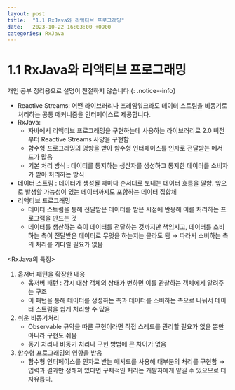 ```yaml
---
layout: post
title:  "1.1 RxJava와 리액티브 프로그래밍"
date:   2023-10-22 16:03:00 +0900
categories: RxJava
---
```


# 1.1 RxJava와 리액티브 프로그래밍


개인 공부 정리용으로 설명이 친절하지 않습니다 
{: .notice--info}


- Reactive Streams: 어떤 라이브러리나 프레임워크라도 데이터 스트림을 비동기로 처리하는 공통 메커니즘을 인터페이스로 제공합니다.
- RxJava:
    - 자바에서 리액티브 프로그래밍을 구현하는데 사용하는 라이브러리로 2.0 버전부터 Reactive Streams 사양을 구현함
    - 함수형 프로그래밍의 영향을 받아 함수형 인터페이스를 인자로 전달받는 메서드가 많음
    - 기본 처리 방식 : 데이터를 통지하는 생산자를 생성하고 통지한 데이터를 소비자가 받아 처리하는 방식
- 데이터 스트림 : 데이터가 생성될 때마다 순서대로 보내는 데이터 흐름을 말함. 앞으로 발생할 가능성이 있는 데이터까지도 포함하는 데이터 집합체
- 리액티브 프로그래밍
    - 데이터 스트림을 통해 전달받은 데이터를 받은 시점에 반응해 이를 처리하는 프로그램을 만드는 것
    - 데이터를 생산하는 측이 데이터를 전달하는 것까지만 책임지고, 데이터를 소비하는 측이 전달받은 데이터로 무엇을 하는지는 몰라도 됨 → 따라서 소비하는 측의 처리를 기다릴 필요가 없음

<RxJava의 특징>

1. 옵저버 패턴을 확장한 내용 
    - 옵저버 패턴 : 감시 대상 객체의 상태가 변하면 이를 관찰하는 객체에게 알려주는 구조 
    - 이 패턴을 통해 데이터를 생성하는 측과 데이터를 소비하는 측으로 나눠서 데이터 스트림을 쉽게 처리할 수 있음
2. 쉬운 비동기처리
    - Observable 규약을 따른 구현이라면 직접 스레드를 관리할 필요가 없을 뿐만 아니라 구현도 쉬움
    - 동기 처리나 비동기 처리나 구현 방법에 큰 차이가 없음
3. 함수형 프로그래밍의 영향을 받음
    - 함수형 인터페이스를 인자로 받는 메서드를 사용해 대부분의 처리를 구현함
    → 입력과 결과만 정해져 있다면 구체적인 처리는 개발자에게 맡길 수 있으므로 더 자유롭다.